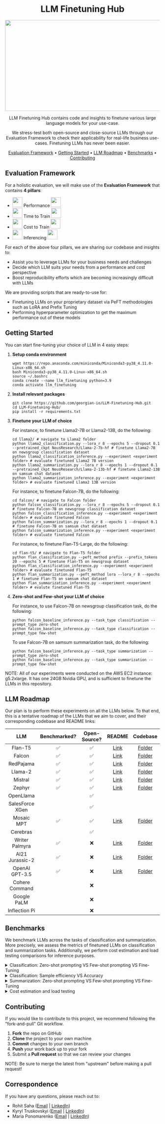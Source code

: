 <!-- markdownlint-configure-file {
  "MD013": {
    "code_blocks": false,
    "tables": false
  },
  "MD033": false,
  "MD041": false
} -->

<div align="center">

# LLM Finetuning Hub 

<img src="assets/repo-main.png" width="512" height="296"/>

LLM Finetuning Hub contains code and insights to finetune various large language models for your use-case.

We stress-test both open-source and close-source LLMs through our Evaluation Framework to check their applicability for real-life business use-cases. Finetuning LLMs has never been easier.

[Evaluation Framework](#evaluation-framework) •
[Getting Started](#getting-started) •
[LLM Roadmap](#llm-roadmap) •
[Benchmarks](#benchmarks) •
[Contributing](#contributing)

</div>

## Evaluation Framework

For a holistic evaluation, we will make use of the __Evaluation Framework__ that contains __4 pillars__:

- <img src="assets/rocket.gif" width="32" height="32"/> Performance <img src="assets/rocket.gif" width="32" height="32"/>
- <img src="assets/time.gif" width="32" height="32"/> Time to Train <img src="assets/time.gif" width="32" height="32"/>
- <img src="assets/money.gif" width="32" height="32"/> Cost to Train <img src="assets/money.gif" width="32" height="32"/>
- <img src="assets/progress.gif" width="32" height="32"/> Inferencing <img src="assets/progress.gif" width="32" height="32"/>


For each of the above four pillars, we are sharing our codebase and insights to:
- Assist you to leverage LLMs for your business needs and challenges
- Decide which LLM suits your needs from a performance and cost perspective
- Boost reproducibility efforts which are becoming increasingly difficult with LLMs

We are providing scripts that are ready-to-use for:
- Finetuning LLMs on your proprietary dataset via PeFT methodologies such as LoRA and Prefix Tuning
- Performing hyperparameter optimization to get the maximum performance out of these models

## Getting Started 

You can start fine-tuning your choice of LLM in 4 easy steps:

1. **Setup conda environment**

	```shell
	wget https://repo.anaconda.com/miniconda/Miniconda3-py38_4.11.0-Linux-x86_64.sh
	bash Miniconda3-py38_4.11.0-Linux-x86_64.sh
	source ~/.bashrc
	conda create --name llm_finetuning python=3.9
	conda activate llm_finetuning
	```

2. **Install relevant packages**

	```shell
	git clone https://github.com/georgian-io/LLM-Finetuning-Hub.git
	cd LLM-Finetuning-Hub/
	pip install -r requirements.txt
	```

3. **Finetune your LLM of choice**

	For instance, to finetune Llama2-7B or Llama2-13B, do the following:

	```shell
	cd llama2/ # navigate to Llama2 folder
	python llama2_classification.py --lora_r 8 --epochs 5 --dropout 0.1 --pretrained_ckpt NousResearch/Llama-2-7b-hf # finetune Llama2-7B on newsgroup classification dataset
	python llama2_classification_inference.py --experiment <experiment folder> # evaluate finetuned Llama2 7B version
	python llama2_summarization.py --lora_r 8 --epochs 1 --dropout 0.1 --pretrained_ckpt NousResearch/Llama-2-13b-hf # finetune Llama2-13B on samsum chat dataset
	python llama2_summarization_inference.py --experiment <experiment folder> # evaluate finetuned Llama2 13B version
	```

	For instance, to finetune Falcon-7B, do the following:

	```shell
	cd falcon/ # navigate to Falcon folder
	python falcon_classification.py --lora_r 8 --epochs 5 --dropout 0.1 # finetune Falcon-7B on newsgroup classification dataset
	python falcon_classification_inference.py --experiment <experiment folder> # evaluate finetuned Falcon
	python falcon_summarization.py --lora_r 8 --epochs 1 --dropout 0.1 # finetune Falcon-7B on samsum chat dataset
	python falcon_summarization_inference.py --experiment <experiment folder> # evaluate finetuned Falcon
	```

	For instance, to finetune Flan-T5-Large, do the following:

	```shell
	cd flan-t5/ # navigate to Flan-T5 folder
	python flan_classification.py --peft_method prefix --prefix_tokens 20 --epochs 5 # finetune Flan-T5 on newsgroup dataset
	python flan_classification_inference.py --experiment <experiment folder> # evaluate finetuned Flan-T5
	python flan_summarization.py --peft_method lora --lora_r 8 --epochs 1 # finetune Flan-T5 on samsum chat dataset
	python flan_summarization_inference.py --experiment <experiment folder> # evalute finetuned Flan-T5
	```

4. **Zero-shot and Few-shot your LLM of choice**

	For instance, to use Falcon-7B on newsgroup classification task, do the following:

	```shell
	python falcon_baseline_inference.py --task_type classification --prompt_type zero-shot
	python falcon_baseline_inference.py --task_type classification --prompt_type few-shot
	```

	To use Falcon-7B on samsum summarization task, do the following:

	```shell
	python falcon_baseline_inference.py --task_type summarization --prompt_type zero-shot
	python falcon_baseline_inference.py --task_type summarization --prompt_type few-shot
	```

NOTE: All of our experiments were conducted on the AWS EC2 instance: g5.2xlarge. It has one 24GB Nvidia GPU, and is sufficient to finetune the LLMs in this repository.

## LLM Roadmap

Our plan is to perform these experiments on all the LLMs below. To that end, this is a tentative roadmap of the LLMs that we aim to cover, and their corresponding codebase and README links:

| LLM        | Benchmarked?        |  Open-Source?     | README | Codebase |
|:----------:|:-------------------:|:-----------------:|:------------:|:------------:|
|Flan-T5     |:white_check_mark:   |:white_check_mark: |[Link](https://github.com/georgian-io/LLM-Finetuning-Hub/blob/main/flan-t5/README.md) | [Folder](https://github.com/georgian-io/LLM-Finetuning-Hub/tree/main/flan-t5) |
|Falcon      |:white_check_mark:   |:white_check_mark: |[Link](https://github.com/georgian-io/LLM-Finetuning-Hub/blob/main/falcon/README.md) | [Folder](https://github.com/georgian-io/LLM-Finetuning-Hub/tree/main/falcon) |
|RedPajama   |:white_check_mark:   |:white_check_mark: |[Link](https://github.com/georgian-io/LLM-Finetuning-Hub/blob/main/redPajama/README.md) | [Folder](https://github.com/georgian-io/LLM-Finetuning-Hub/tree/main/redPajama) |
|Llama-2     |:white_check_mark: |:white_check_mark: |[Link](https://github.com/georgian-io/LLM-Finetuning-Hub/blob/main/llama2/README.md) |[Folder](https://github.com/georgian-io/LLM-Finetuning-Hub/tree/main/llama2) |
|Mistral     |:white_check_mark: |:white_check_mark: |[Link](https://github.com/georgian-io/LLM-Finetuning-Hub/blob/main/mistral/README.md) |[Folder](https://github.com/georgian-io/LLM-Finetuning-Hub/tree/main/mistral) |
|Zephyr     |:white_check_mark: |:white_check_mark: |[Link](https://github.com/georgian-io/LLM-Finetuning-Hub/blob/main/zephyr/README.md) |[Folder](https://github.com/georgian-io/LLM-Finetuning-Hub/tree/main/zephyr) |
|OpenLlama   | |:white_check_mark: | | |
|SalesForce XGen | |:white_check_mark: | | |
|Mosaic MPT |:white_check_mark: |:white_check_mark: |[Link](https://github.com/georgian-io/LLM-Finetuning-Hub/blob/main/mosaic-mpt/README.md) |[Folder](https://github.com/georgian-io/LLM-Finetuning-Hub/tree/main/mosaic-mpt) | 
|Cerebras | |:white_check_mark: | | |
|Writer Palmyra |:white_check_mark: |:x: |[Link](https://github.com/georgian-io/LLM-Finetuning-Hub/blob/main/palmyra/README.md) |[Folder](https://github.com/georgian-io/LLM-Finetuning-Hub/tree/main/palmyra) |
|AI21 Jurassic-2 |:white_check_mark: |:x: |[Link](https://github.com/georgian-io/LLM-Finetuning-Hub/blob/main/jurassic-2/README.md) |[Folder](https://github.com/georgian-io/LLM-Finetuning-Hub/tree/main/jurassic-2) |
|OpenAI GPT-3.5 |:white_check_mark: |:x: |[Link](https://github.com/georgian-io/LLM-Finetuning-Hub/blob/main/gpt-3.5-turbo/README.md) |[Folder](https://github.com/georgian-io/LLM-Finetuning-Hub/tree/main/gpt-3.5-turbo) |
|Cohere Command | |:x: | | |
|Google PaLM | |:x: | | |
|Inflection Pi | |:x: | | |

## Benchmarks

We benchmark LLMs across the tasks of classification and summarization. More precisely, we assess the metrics of finetuned LLMs on classification and summarization tasks. Additionally, we perform cost estimation and load testing comparisons for inference purposes. 


<details>
<summary>Classification: Zero-shot prompting VS Few-shot prompting VS Fine-Tuning </summary>

We use the Newsgroup dataset which is a 20-way classification problem. Each document needs to be identified as one of the 20 possible newsgroups. To check how quickly LLMs can learn on small number of samples, we compare them with the likes of BERT and Distilbert. Following table captures how models perform as we increase the number of training samples.

|Model                 |Open-Source?       | Zero-shot Accuracy (in %) |Few-shot Accuracy (in %) | Fine-Tuning + QLoRA (in %) |
|:--------------------:|:-----------------:|:-------------------------:|:-----------------------:|:--------------------------:|
|Falcon 7B             |:white_check_mark: |1.08                       |:x:                      |76.37                       |
|RedPajama 3B          |:white_check_mark: |0.00                       |:x:                      |72.34                       |
|RedPajama 7B          |:white_check_mark: |0.00                       |:x:                      |75.52                       |
|Llama2 7B             |:white_check_mark: |0.00                       |:x:                      |75.30                       |
|Llama2 13B            |:white_check_mark: |0.00                       |:x:                      |77.93                       |
|Mosaic MPT 7B         |:white_check_mark: |0.00                       |:x:                      |0.00                        |
|Mistral 7B            |:white_check_mark: |0.00                       |:x:                      |74.36                       |
|Zephyr-7B-β           |:white_check_mark: |:x:                        |:x:                      |74.90                       |
|Palmyra 30B           |:x:                |15.23                      |:x:                      |:x:                         |
|Jurassic J2-Light     |:x:                |1.82                       |:x:                      |:x:                         |
|Jurassic J2-Mid       |:x:                |22.93                      |:x:                      |:x:                         |
|Jurassic J2-Ultra     |:x:                |43.62                      |:x:                      |:x:                         |
|OpenAI GPT-3.5-Turbo  |:x:                |60.22                      |:x:                      |79.41                       |


* Few-shot Accuracy could not be computed since the prompt length is very large and cannot be accommodated in the prompt.
* Palmyra does not have finetuning capabilities.
* Jurassic J2 models' finetuning capabilities on the classification task were not evaluated.

</details>


<details>
<summary>Classification: Sample efficiency VS Accuracy</summary>

|Model / # samples (fraction) | 266 (2.5%) | 533 (5%) | 1066 (10%) | 2666 (25%) | 5332 (50%) | 10664 (100%) |
|:---------------------------:|:----------:|:--------:|:----------:|:----------:|:----------:|:------------:|
|Distilbert                   |36.24       |46.65     |54.15       |67.07       |72.00       |71.91         |
|Bert                         |16.91       |30.75     |53.73       |68.41       |72.46       |74.15         |
|Flan-T5-Large                |59.86       |68.84     |73.38       |75.45       |75.43       |72.31         |
|Falcon-7B                    |61.85       |64.02     |67.52       |70.32       |72.42       |76.37         |
|RedPajama-3B                 |55.32       |57.49     |65.45       |67.18       |70.58       |72.34         |
|RedPajama-7B                 |58.17       |60.31     |67.22       |69.53       |70.96       |75.52         |
|Llama2-7B                    |52.10       |54.72     |55.97       |69.20       |69.09       |75.30         |
|Llama2-13B                   |66.23       |67.45     |71.69       |73.50       |77.87       |77.93         |
|Mosaic MPT-7B                |:x:         |:x:       |:x:         |:x:         |:x:         |0.0           |
|Mistral-7B                   |49.30       |48.14     |58.41       |64.89       |73.10       |74.36         |
|Zephyr-7B-β                  |46.05       |55.66     |66.48       |66.73       |69.54       |74.90         |
|Palmyra 30B                  |:x:         |:x:       |:x:         |:x:         |:x:         |:x:           |
|Jurassic J2-Light            |:x:         |:x:       |:x:         |:x:         |:x:         |:x:           |
|Jurassic J2-Mid              |:x:         |:x:       |:x:         |:x:         |:x:         |:x:           |
|Jurassic J2-Ultra            |:x:         |:x:       |:x:         |:x:         |:x:         |:x:           |
|OpenAI GPT-3.5-Turbo         |73.81       |56.17     |47.32       |49.15       |78.84       |79.41         |


* Palmyra does not have finetuning capabilities.
* Jurassic J2 models' finetuning capabilities on the classification task were not evaluated.

</details>


<details>
<summary>Summarization: Zero-shot prompting VS Few-shot prompting VS Fine-Tuning</summary>

We use the samsum dataset which contains chat conversations and their summarized versions. The task here is for LLMs to learn how best to summarize conversations by learning from pairs of conversations and corresponding summaries. Following table captures how LLMs perform on this task.

* ZS = Zero-shot
* FS = Few-shot
* FT = Fine-Tuning


|Model               |ZS Rouge-1 |ZS Rouge-2 |FS Rouge-1 |FS Rouge-2 |FT Rouge-1 |FT Rouge-2 |
|:------------------:|:---------:|:---------:|:---------:|:---------:|:---------:|:---------:|
|Flan-T5-Base Full FT|:x:        |:x:        |:x:        |:x:        |47.23      |21.01      |
|Flan-T5-Large       |:x:        |:x:        |:x:        |:x:        |49.21      |23.39      |
|Falcon-7B           |32.21      |10.08      |34.12      |11.9       |52.18      |27.84      |
|RedPajama-3B        |30.09      |10.48      |29.16      |10.05      |47.75      |23.53      |
|RedPajama-7B        |30.85      |11.30      |23.22      |8.24       |49.96      |25.94      |
|Llama2-7B           |30.06      |8.61       |35.57      |14.23      |51.71      |26.86      |
|Llama2-13B          |11.02      |3.38       |22.50      |9.25       |52.97      |28.32      |
|Mosaic MPT-7B       |32.86      |10.41      |34.71      |12.26      |23.5       |9.67       |
|Mistral Base-7B     |32.77      |10.64      |38.87      |16.71      |53.61      |29.28      |
|Zephyr-7B-β .       |33.93      |11.21      |35.99      |12.97      |52.84      |27.75      |
|Writer Palmyra 30B  |33.68      |12.18      |39.28      |16.19      |:x:        |:x:        |
|Jurassic J2-Light   |38.21      |14.78      |40.73      |17.09      |44.69      |20.15      |
|Jurassic J2-Mid     |39.11      |15.59      |43.39      |18.34      |48.38      |23.90      |
|Jurassic J2-Ultra   |41.63      |17.27      |45.31      |19.27      |:x:        |:x:        |
|OpenAI GPT-3.5-Turbo|36.41      |13.31      |39.08      |15.83      |55.91      |31.88      |            

</details>

<details>
<summary>Cost estimation and load testing</summary>

We deployed the models mentioned above on two servers: FastApi and the HuggingFace Text Generation Inference server. The goal was to compare the cost and latency between our custom server, developed using FastApi, and the inference server (TGI), which comes with many built-in optimizations.

All servers were run and received inference requests on an AWS g5.4xlarge instance with Nvidia GPU A10. For load testing, we utilized Vegeta to see how the system copes with a high volume of requests. Our objective was to identify the maximum RPS each model could manage, along with throughput, latency, and cost per 1,000 tokens. We created a set of sample sentences, each about ~100 tokens long, to generate the requests. During the load testing, a random sentence was chosen for each request, ensuring consistent testing results. This method allowed us to identify the typical RPS range each model and service could handle for various tasks.

Below, two tables summarize our observations for all the models, tasks, and most used deployment options explored in this repository (we also tried LLama on Nvidia A100 using the Ray server; more details can be found [here](https://github.com/georgian-io/LLM-Finetuning-Hub/blob/main/llama2/README.md)). Generally, the TGI server is more cost-effective than the custom server and simpler to set up. It provided better RPS, throughput, and lower latency. A different inference server, [vLLm](https://vllm.readthedocs.io), can offer even higher maximum RPS compared to TGI (you can find more details about our load testing experiments with it for LLama-2 [here](https://github.com/georgian-io/LLM-Finetuning-Hub/blob/main/llama2/README.md)). Last thing to mention is that models designed for classification are slower than those for summarization. Aslo, the model's size (number of training parameters) doesn't significantly impact its performance.

#### Text Generation Inference

|                          | Classification |         |         |		  |             | 		 |Summarization|        |        |		  |         |		|
|--------------------------|----------------|---------|---------|---------|-------------|----------|-------------|--------|--------|--------|---------|--------|
| Model                    | Flan-T5 Large          | Falcon-7B  | RP-3B   | RP-7B   |  LLama2-7B |LLama2-13B |  Flan-T5 Large       | Falcon-7B |RP-3B   |RP-7B   |LLama2-7B | LLama-2-13B| 
| Inference cost (per 1K tokens)          | $0.00001   		| $0.00005 | $0.00003 | $0.00003 |    $0.00003      |$0.00003			 | $0.00001    | $0.00004|$0.00001|$0.00002|	$0.00002	    |	$0.00002	  |
| RPS                      | 145        	| 125     | 135     |    125  |     125     |125			 | 120         | 145    | 195    |145     |	135 	    |	125	|
| Throughput               | 78.5       	| 30.3    | 57.3    | 26.13   |      19.81    |	9.60		 | 45.5        | 53.8   | 96.06  |41.5	  |	36.10	    |	22.16		|
| Latency 90% (seconds)    | 1.5       		| 2.7     | 1.44    |   3.98  |      4.8    |	12.04		 | 2.03        | 1.82   | 0.7139 |2.5	  |	2.6	   |	5.15		|

#### FastApi

|                          | Classification |         |         |		  |           | 		 |Summarization|        |        |		  |         |		    |
|--------------------------|----------------|---------|---------|---------|-----------|----------|-------------|--------|--------|--------|---------|-----------|
| Model                    | Flan-T5 Large          | Falcon-7B  | RP-3B   |   RP-7B |  LLama2-7B |LLama2-13B |  Flan-T5 Large       | Falcon-7B |RP-3B   |RP-7B   |LLama2-7B | LLama2-13B  | 
| Inference cost (per 1K tokens)           | $0.00001   		| -		  | $0.001   |  $0.001 |    $0.001      |	$0.001		 | $0.00007    | -		|$0.00002|$0.00002|	$0.00003	    |	$0.0003	    |
| RPS                      | 180        	| -    	  | 4       |    4    |     4     |		4	 | 30          | -    	| 160    |160     |	100	    |	10	    |
| Throughput               | 5.84       	| -   	  | 0.15    |   0.14  |      0.11    |	0.14		 | 1.5         | - 		| 5.46   |5.27	  |	3.43	    |	1.73		|
| Latency 90% (seconds)    | 28.01       	| -    	  | 26.4    |   28.1  |      27.3    |	27.9		 | 18.27       | -   	| 28.4   |29.527  |	28.1	    |	5.1		|

In conclusion, the TGI server offers a more cost-efficient and streamlined approach compared to custom servers, delivering superior performance metrics. While classification models tend to be slower, the size of the model, in terms of training parameters, doesn't notably affect its efficiency. Choosing the right server and model type is crucial for optimizing cost and latency.
</details>

## Contributing

If you would like to contribute to this project, we recommend following the "fork-and-pull" Git workflow.

 1. **Fork** the repo on GitHub
 2. **Clone** the project to your own machine
 3. **Commit** changes to your own branch
 4. **Push** your work back up to your fork
 5. Submit a **Pull request** so that we can review your changes

NOTE: Be sure to merge the latest from "upstream" before making a pull request!

## Correspondence

If you have any questions, please reach out to:

- Rohit Saha ([Email](mailto:rohit@georgian.io) | [LinkedIn](https://www.linkedin.com/in/rohit-saha-ai/))
- Kyryl Truskovskyi ([Email](mailto:kyryl@georgian.io) | [LinkedIn](https://www.linkedin.com/in/kyryl-truskovskyi-275b7967/))
- Maria Ponomarenko ([Email](mailto:mariia.ponomarenko@georgian.io) | [LinkedIn](https://www.linkedin.com/in/maria-ponomarenko-71b465179/))

